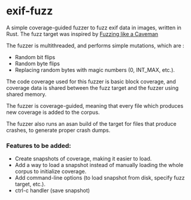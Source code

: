 # exif-fuzz
A simple coverage-guided fuzzer to fuzz exif data in images, written in Rust. The fuzz target was inspired by [Fuzzing like a Caveman](https://h0mbre.github.io/Fuzzing-Like-A-Caveman/#)

The fuzzer is multithreaded, and performs simple mutations, which are :
+ Random bit flips
+ Random byte flips
+ Replacing random bytes with magic numbers (0, INT_MAX, etc.).

The code coverage used for this fuzzer is basic block coverage, and coverage data is shared between the fuzz target and the fuzzer using shared memory.

The fuzzer is coverage-guided, meaning that every file which produces new coverage is added to the corpus.

The fuzzer also runs an asan build of the target for files that produce crashes, to generate proper crash dumps.

### Features to be added:

+ Create snapshots of coverage, making it easier to load.
+ Add a way to load a snapshot instead of manually loading the whole corpus to initialize coverage.
+ Add command-line options (to load snapshot from disk, specify fuzz target, etc.).
+ ctrl-c handler (save snapshot)
